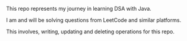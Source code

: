 This repo represents my journey in learning DSA with Java.

I am and will be solving questions from LeetCode and similar platforms.

This involves, writing, updating and deleting operations for this repo.
